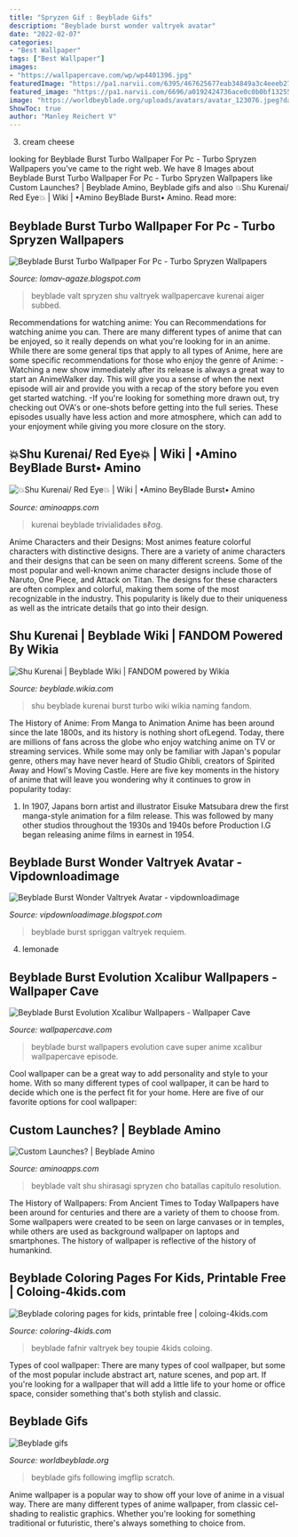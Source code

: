 ```yaml
---
title: "Spryzen Gif : Beyblade Gifs"
description: "Beyblade burst wonder valtryek avatar"
date: "2022-02-07"
categories:
- "Best Wallpaper"
tags: ["Best Wallpaper"]
images:
- "https://wallpapercave.com/wp/wp4401396.jpg"
featuredImage: "https://pa1.narvii.com/6395/467625677eab34849a3c4eeeb276b29a6fc63214_hq.gif"
featured_image: "https://pa1.narvii.com/6696/a0192424736ace0c0b0bf13255af6df91ed07396_hq.gif"
image: "https://worldbeyblade.org/uploads/avatars/avatar_123076.jpeg?dateline=1534088020"
ShowToc: true
author: "Manley Reichert V"
---
```



3. cream cheese 

	

		
looking for Beyblade Burst Turbo Wallpaper For Pc - Turbo Spryzen Wallpapers you've came to the right web. We have 8 Images about Beyblade Burst Turbo Wallpaper For Pc - Turbo Spryzen Wallpapers like Custom Launches? | Beyblade Amino, Beyblade gifs and also 💥Shu Kurenai/ Red Eye💥 | Wiki | •Amino BeyBlade Burst• Amino. Read more:
		
    
## Beyblade Burst Turbo Wallpaper For Pc - Turbo Spryzen Wallpapers

<img loading=lazy src="https://wallpapercave.com/wp/wp4433145.jpg" onerror="this.onerror=null;this.src='https://tse3.mm.bing.net/th?id=OIP.6Z5Lqcyyc2_PFkhG4IctKQHaEK&amp;pid=15.1';" alt="Beyblade Burst Turbo Wallpaper For Pc - Turbo Spryzen Wallpapers">

_Source: lomav-agaze.blogspot.com_

>beyblade valt spryzen shu valtryek wallpapercave kurenai aiger subbed. 

	

Recommendations for watching anime: You can
Recommendations for watching anime you can. There are many different types of anime that can be enjoyed, so it really depends on what you're looking for in an anime. While there are some general tips that apply to all types of Anime, here are some specific recommendations for those who enjoy the genre of Anime: 
-Watching a new show immediately after its release is always a great way to start an AnimeWalker day. This will give you a sense of when the next episode will air and provide you with a recap of the story before you even get started watching. 
-If you're looking for something more drawn out, try checking out OVA's or one-shots before getting into the full series. These episodes usually have less action and more atmosphere, which can add to your enjoyment while giving you more closure on the story.

    
## 💥Shu Kurenai/ Red Eye💥 | Wiki | •Amino BeyBlade Burst• Amino

<img loading=lazy src="https://pa1.narvii.com/6696/a0192424736ace0c0b0bf13255af6df91ed07396_hq.gif" onerror="this.onerror=null;this.src='https://tse3.mm.bing.net/th?id=OIP.fsxk9uXKR3yiB8xF3fnLzAAAAA&amp;pid=15.1';" alt="💥Shu Kurenai/ Red Eye💥 | Wiki | •Amino BeyBlade Burst• Amino">

_Source: aminoapps.com_

>kurenai beyblade trivialidades вℓσg. 

	

Anime Characters and their Designs: Most animes feature colorful characters with distinctive designs.
There are a variety of anime characters and their designs that can be seen on many different screens. Some of the most popular and well-known anime character designs include those of Naruto, One Piece, and Attack on Titan. The designs for these characters are often complex and colorful, making them some of the most recognizable in the industry. This popularity is likely due to their uniqueness as well as the intricate details that go into their design.

    
## Shu Kurenai | Beyblade Wiki | FANDOM Powered By Wikia

<img loading=lazy src="https://vignette.wikia.nocookie.net/beyblade/images/e/e6/1537970308967.png/revision/latest/scale-to-width-down/350?cb=20181013190549" onerror="this.onerror=null;this.src='https://tse1.mm.bing.net/th?id=OIP.HNIYIAmG70JJR4qBD3cRjgAAAA&amp;pid=15.1';" alt="Shu Kurenai | Beyblade Wiki | FANDOM powered by Wikia">

_Source: beyblade.wikia.com_

>shu beyblade kurenai burst turbo wiki wikia naming fandom. 

	

The History of Anime: From Manga to Animation
Anime has been around since the late 1800s, and its history is nothing short ofLegend. Today, there are millions of fans across the globe who enjoy watching anime on TV or streaming services. While some may only be familiar with Japan's popular genre, others may have never heard of Studio Ghibli, creators of Spirited Away and Howl's Moving Castle. Here are five key moments in the history of anime that will leave you wondering why it continues to grow in popularity today:
1) In 1907, Japans born artist and illustrator Eisuke Matsubara drew the first manga-style animation for a film release. This was followed by many other studios throughout the 1930s and 1940s before Production I.G began releasing anime films in earnest in 1954.

    
## Beyblade Burst Wonder Valtryek Avatar - Vipdownloadimage

<img loading=lazy src="https://worldbeyblade.org/uploads/avatars/avatar_123076.jpeg?dateline=1534088020" onerror="this.onerror=null;this.src='https://tse4.mm.bing.net/th?id=OIP.UC1udz2GAOe3PzDgiTsXegHaER&amp;pid=15.1';" alt="Beyblade Burst Wonder Valtryek Avatar - vipdownloadimage">

_Source: vipdownloadimage.blogspot.com_

>beyblade burst spriggan valtryek requiem. 

	

4. lemonade 

    
## Beyblade Burst Evolution Xcalibur Wallpapers - Wallpaper Cave

<img loading=lazy src="https://wallpapercave.com/wp/wp4401396.jpg" onerror="this.onerror=null;this.src='https://tse1.mm.bing.net/th?id=OIP.sSrdFqsvkp6BweUA6GQStgHaEK&amp;pid=15.1';" alt="Beyblade Burst Evolution Xcalibur Wallpapers - Wallpaper Cave">

_Source: wallpapercave.com_

>beyblade burst wallpapers evolution cave super anime xcalibur wallpapercave episode. 

	

Cool wallpaper can be a great way to add personality and style to your home. With so many different types of cool wallpaper, it can be hard to decide which one is the perfect fit for your home. Here are five of our favorite options for cool wallpaper: 

    
## Custom Launches? | Beyblade Amino

<img loading=lazy src="https://pa1.narvii.com/6395/467625677eab34849a3c4eeeb276b29a6fc63214_hq.gif" onerror="this.onerror=null;this.src='https://tse4.mm.bing.net/th?id=OIP.ZNXALK6DXalKKxlst9ObrAAAAA&amp;pid=15.1';" alt="Custom Launches? | Beyblade Amino">

_Source: aminoapps.com_

>beyblade valt shu shirasagi spryzen cho batallas capitulo resolution. 

	

The History of Wallpapers: From Ancient Times to Today
Wallpapers have been around for centuries and there are a variety of them to choose from. Some wallpapers were created to be seen on large canvases or in temples, while others are used as background wallpaper on laptops and smartphones. The history of wallpaper is reflective of the history of humankind.

    
## Beyblade Coloring Pages For Kids, Printable Free | Coloing-4kids.com

<img loading=lazy src="https://coloring-4kids.com/wp-content/uploads/2014/08/beyblade-dark-bull-p-213x300.gif" onerror="this.onerror=null;this.src='https://tse4.mm.bing.net/th?id=OIP.KKemW-jowPkf9OWNsHlkuAHaKb&amp;pid=15.1';" alt="Beyblade coloring pages for kids, printable free | coloing-4kids.com">

_Source: coloring-4kids.com_

>beyblade fafnir valtryek bey toupie 4kids coloing. 

	

Types of cool wallpaper:
There are many types of cool wallpaper, but some of the most popular include abstract art, nature scenes, and pop art. If you're looking for a wallpaper that will add a little life to your home or office space, consider something that's both stylish and classic.

    
## Beyblade Gifs

<img loading=lazy src="https://pa1.narvii.com/6664/a7554c01b7fe801bdb11e1db85657c242053ace1_hq.gif" onerror="this.onerror=null;this.src='https://tse3.mm.bing.net/th?id=OIP.YFIfamjyNY-ZjlHusVpKAwAAAA&amp;pid=15.1';" alt="Beyblade gifs">

_Source: worldbeyblade.org_

>beyblade gifs following imgflip scratch. 

	

Anime wallpaper is a popular way to show off your love of anime in a visual way. There are many different types of anime wallpaper, from classic cel-shading to realistic graphics. Whether you're looking for something traditional or futuristic, there's always something to choice from.

